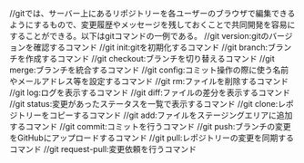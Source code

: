 //gitでは、サーバー上にあるリポジトリーを各ユーザーのブラウザで編集できるようにするもので、変更履歴やメッセージを残しておくことで共同開発を容易にすることができる。以下はgitコマンドの一例である。
//git version:gitのバージョンを確認するコマンド
//git init:gitを初期化するコマンド
//git branch:ブランチを作成するコマンド 
//git checkout:ブランチを切り替えるコマンド
//git merge:ブランチを統合するコマンド
//git config:コミット操作の際に使う名前やメールアドレス等を設定するコマンド
//git rm:ファイルを削除するコマンド
//git log:ログを表示するコマンド
//git diff:ファイルの差分を表示するコマンド
//git status:変更があったステータスを一覧で表示するコマンド
//git clone:レポジトリーをコピーするコマンド
//git add:ファイルをステージングエリアに追加するコマンド
//git commit:コミットを行うコマンド
//git push:ブランチの変更をGitHubにアップロードするコマンド
//git pull:レポジトリーの変更を同期するコマンド
//git request-pull:変更依頼を行うコマンド
